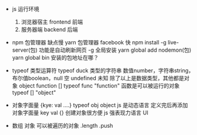 - js 运行环境
    1. 浏览器宿主 frontend 前端
    2. 服务器端 backend 后端
- npm 包管理器 缺点慢
    yarn 包管理器 facebook 快
    npm install -g live-server(包) 功能是自动刷新网页
    -g 全局安装
    yarn global add nodemon(包)
    yarn global bin 安装的包地址在哪？

- typeof 类型运算符
    typeof duck
    类型的字符串
    数值number，字符串string，布尔值boolean，null 空 undefined 未知
    除了以上是数据类型，其他都是对象 object function []
    typeof func "function"
    函数是可以被运行的对象
    typeof [] "object"
- 对象字面量 {kye: val ....}
typeof obj object
    js 是动态语言 定义完后再添加
    对象字面量 key val {} 创建对象很方便
    js 强表现力语言 UI
- 数组
    对象 可以被遍历的对象
    .length
    .push